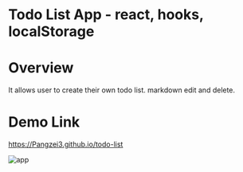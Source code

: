 # Todo List App - react, hooks, localStorage

# Overview
  It allows user to create their own todo list.
  markdown edit and delete. 
# Demo Link
  <a>https://Pangzei3.github.io/todo-list</a>

![app](https://user-images.githubusercontent.com/64483501/182218790-f5740f09-9ccf-433d-9712-e49869b5c8bd.png)
